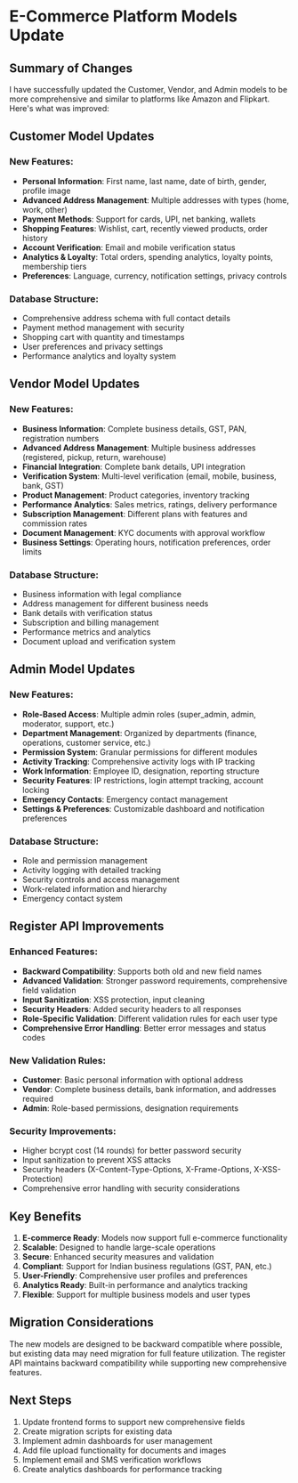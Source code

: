 # E-Commerce Platform Models Update

## Summary of Changes

I have successfully updated the Customer, Vendor, and Admin models to be more comprehensive and similar to platforms like Amazon and Flipkart. Here's what was improved:

## Customer Model Updates

### New Features:
- **Personal Information**: First name, last name, date of birth, gender, profile image
- **Advanced Address Management**: Multiple addresses with types (home, work, other)
- **Payment Methods**: Support for cards, UPI, net banking, wallets
- **Shopping Features**: Wishlist, cart, recently viewed products, order history
- **Account Verification**: Email and mobile verification status
- **Analytics & Loyalty**: Total orders, spending analytics, loyalty points, membership tiers
- **Preferences**: Language, currency, notification settings, privacy controls

### Database Structure:
- Comprehensive address schema with full contact details
- Payment method management with security
- Shopping cart with quantity and timestamps
- User preferences and privacy settings
- Performance analytics and loyalty system

## Vendor Model Updates

### New Features:
- **Business Information**: Complete business details, GST, PAN, registration numbers
- **Advanced Address Management**: Multiple business addresses (registered, pickup, return, warehouse)
- **Financial Integration**: Complete bank details, UPI integration
- **Verification System**: Multi-level verification (email, mobile, business, bank, GST)
- **Product Management**: Product categories, inventory tracking
- **Performance Analytics**: Sales metrics, ratings, delivery performance
- **Subscription Management**: Different plans with features and commission rates
- **Document Management**: KYC documents with approval workflow
- **Business Settings**: Operating hours, notification preferences, order limits

### Database Structure:
- Business information with legal compliance
- Address management for different business needs
- Bank details with verification status
- Subscription and billing management
- Performance metrics and analytics
- Document upload and verification system

## Admin Model Updates

### New Features:
- **Role-Based Access**: Multiple admin roles (super_admin, admin, moderator, support, etc.)
- **Department Management**: Organized by departments (finance, operations, customer service, etc.)
- **Permission System**: Granular permissions for different modules
- **Activity Tracking**: Comprehensive activity logs with IP tracking
- **Work Information**: Employee ID, designation, reporting structure
- **Security Features**: IP restrictions, login attempt tracking, account locking
- **Emergency Contacts**: Emergency contact management
- **Settings & Preferences**: Customizable dashboard and notification preferences

### Database Structure:
- Role and permission management
- Activity logging with detailed tracking
- Security controls and access management
- Work-related information and hierarchy
- Emergency contact system

## Register API Improvements

### Enhanced Features:
- **Backward Compatibility**: Supports both old and new field names
- **Advanced Validation**: Stronger password requirements, comprehensive field validation
- **Input Sanitization**: XSS protection, input cleaning
- **Security Headers**: Added security headers to all responses
- **Role-Specific Validation**: Different validation rules for each user type
- **Comprehensive Error Handling**: Better error messages and status codes

### New Validation Rules:
- **Customer**: Basic personal information with optional address
- **Vendor**: Complete business details, bank information, and addresses required
- **Admin**: Role-based permissions, designation requirements

### Security Improvements:
- Higher bcrypt cost (14 rounds) for better password security
- Input sanitization to prevent XSS attacks
- Security headers (X-Content-Type-Options, X-Frame-Options, X-XSS-Protection)
- Comprehensive error handling with security considerations

## Key Benefits

1. **E-commerce Ready**: Models now support full e-commerce functionality
2. **Scalable**: Designed to handle large-scale operations
3. **Secure**: Enhanced security measures and validation
4. **Compliant**: Support for Indian business regulations (GST, PAN, etc.)
5. **User-Friendly**: Comprehensive user profiles and preferences
6. **Analytics Ready**: Built-in performance and analytics tracking
7. **Flexible**: Support for multiple business models and user types

## Migration Considerations

The new models are designed to be backward compatible where possible, but existing data may need migration for full feature utilization. The register API maintains backward compatibility while supporting new comprehensive features.

## Next Steps

1. Update frontend forms to support new comprehensive fields
2. Create migration scripts for existing data
3. Implement admin dashboards for user management
4. Add file upload functionality for documents and images
5. Implement email and SMS verification workflows
6. Create analytics dashboards for performance tracking

